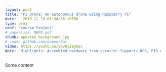 ```yaml
---
layout: post
title: "Pi Drone: An autonomous drone using Raspberry Pi"
date:   2019-12-10 01:34:36 +0530
type: proj
conf: "Course Project"
# paperlink: MBPO.pdf
thumb: updated_background.jpg
# code: github.com/drmeerkat
video: https://youtu.be/yRvDyIay6Qc
Note: "Highlights: Assembled hardware from scratch! Supports ROS, PID and SLAM! (Due to the course policy, I cannot post code online.)"
---
```


Some content
